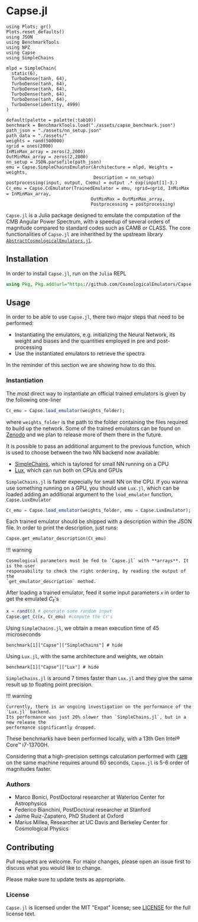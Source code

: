 # Capse.jl

```@setup tutorial
using Plots; gr()
Plots.reset_defaults()
using JSON
using BenchmarkTools
using NPZ
using Capse
using SimpleChains

mlpd = SimpleChain(
  static(6),
  TurboDense(tanh, 64),
  TurboDense(tanh, 64),
  TurboDense(tanh, 64),
  TurboDense(tanh, 64),
  TurboDense(tanh, 64),
  TurboDense(identity, 4999)
)

default(palette = palette(:tab10))
benchmark = BenchmarkTools.load("./assets/capse_benchmark.json")
path_json = "./assets/nn_setup.json"
path_data = "./assets/"
weights = rand(500000)
ℓgrid = ones(2000)
InMinMax_array = zeros(2,2000)
OutMinMax_array = zeros(2,2000)
nn_setup = JSON.parsefile(path_json)
emu = Capse.SimpleChainsEmulator(Architecture = mlpd, Weights = weights,
                                 Description = nn_setup)
postprocessing(input, output, Cℓemu) = output .* exp(input[1]-3.)
Cℓ_emu = Capse.CℓEmulator(TrainedEmulator = emu, ℓgrid=ℓgrid, InMinMax = InMinMax_array,
                                OutMinMax = OutMinMax_array,
                                Postprocessing = postprocessing)
```

`Capse.jl` is a Julia package designed to emulate the computation of the CMB Angular Power Spectrum, with a speedup of several orders of magnitude compared to standard codes such as CAMB or CLASS. The core functionalities of `Capse.jl` are inherithed by the upstream library [`AbstractCosmologicalEmulators.jl`](https://github.com/CosmologicalEmulators/AbstractCosmologicalEmulators.jl).

## Installation

In order to install  `Capse.jl`, run on the `Julia` REPL

```julia
using Pkg, Pkg.add(url="https://github.com/CosmologicalEmulators/Capse.jl")
```

## Usage

In order to be able to use `Capse.jl`, there two major steps that need to be performed:

- Instantiating the emulators, e.g. initializing the Neural Network, its weight and biases and the quantities employed in pre and post-processing
- Use the instantiated emulators to retrieve the spectra

In the reminder of this section we are showing how to do this.

### Instantiation

The most direct way to instantiate an official trained emulators is given by the following one-liner

```julia
Cℓ_emu = Capse.load_emulator(weights_folder);
```

where `weights_folder` is the path to the folder containing the files required to build up the network. Some of the trained emulators can be found on [Zenodo](https://zenodo.org/record/8187935) and we plan to release more of them there in the future.

It is possible to pass an additional argument to the previous function, which is used to choose between the two NN backend now available:

- [SimpleChains](https://github.com/PumasAI/SimpleChains.jl), which is taylored for small NN running on a CPU
- [Lux](https://github.com/LuxDL/Lux.jl), which can run both on CPUs and GPUs

`SimpleChains.jl` is faster expecially for small NN on the CPU. If you wanna use something running on a GPU, you should use `Lux.jl`, which can be loaded adding an additional argument to the `load_emulator` function, `Capse.LuxEmulator`

```julia
Cℓ_emu = Capse.load_emulator(weights_folder, emu = Capse.LuxEmulator);
```

Each trained emulator should be shipped with a description within the JSON file. In order to print the description, just runs:

```@example tutorial
Capse.get_emulator_description(Cℓ_emu)
```

!!! warning

    Cosmological parameters must be fed to `Capse.jl` with **arrays**. It is the user
    responsability to check the right ordering, by reading the output of the
    `get_emulator_description` method.

After loading a trained emulator, feed it some input parameters `x` in order to get the
emulated $C_\ell$'s

```julia
x = rand(6) # generate some random input
Capse.get_Cℓ(x, Cℓ_emu) #compute the Cℓ's
```

Using `SimpleChains.jl`, we obtain a mean execution time of 45 microseconds

```@example tutorial
benchmark[1]["Capse"]["SimpleChains"] # hide
```

Using `Lux.jl`, with the same architecture and weights, we obtain

```@example tutorial
benchmark[1]["Capse"]["Lux"] # hide
```

`SimpleChains.jl` is around 7 times faster than `Lux.jl` and they give the same result up to floating point precision.

!!! warning

    Currently, there is an ongoing investigation on the performance of the `Lux.jl` backend.
    Its performance was just 20% slower than `SimpleChains.jl`, but in a new release the
    performance significantly dropped.

These benchmarks have been performed locally, with a 13th Gen Intel® Core™ i7-13700H.

Considering that a high-precision settings calculation performed with [`CAMB`](https://github.com/cmbant/CAMB) on the same machine requires around 60 seconds, `Capse.jl` is 5-6 order of magnitudes faster.

### Authors

- Marco Bonici, PostDoctoral researcher at Waterloo Center for Astrophysics
- Federico Bianchini, PostDoctoral researcher at Stanford
- Jaime Ruiz-Zapatero, PhD Student at Oxford
- Marius Millea, Researcher at UC Davis and Berkeley Center for Cosmological Physics

## Contributing

Pull requests are welcome. For major changes, please open an issue first to discuss what you
would like to change.

Please make sure to update tests as appropriate.

### License

`Capse.jl` is licensed under the MIT "Expat" license; see
[LICENSE](https://github.com/CosmologicalEmulators/Effort.jl/blob/main/LICENSE) for the full
license text.
